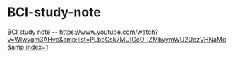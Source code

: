 # BCI-study-note
BCI study note -- https://www.youtube.com/watch?v=Wlwvgm3AHvc&amp;list=PLbbCsk7MUIGcO_lZMbyymWU2UezVHNaMq&amp;index=1
